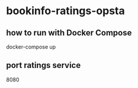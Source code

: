 # bookinfo-ratings-opsta

## how to run with Docker Compose

docker-compose up

## port ratings service

8080
